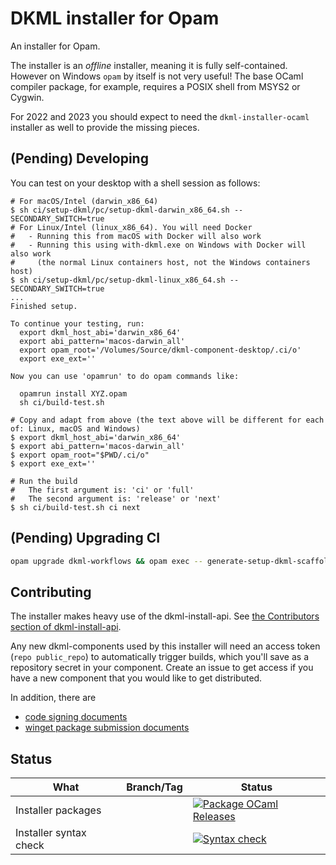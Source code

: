 # DKML installer for Opam

An installer for Opam.

The installer is an _offline_ installer, meaning it is fully self-contained.
However on Windows `opam` by itself is not very useful! The base OCaml compiler
package, for example, requires a POSIX shell from MSYS2 or Cygwin.

For 2022 and 2023 you should expect to need the `dkml-installer-ocaml` installer
as well to provide the missing pieces.

## (Pending) Developing

You can test on your desktop with a shell session as follows:

```console
# For macOS/Intel (darwin_x86_64)
$ sh ci/setup-dkml/pc/setup-dkml-darwin_x86_64.sh --SECONDARY_SWITCH=true
# For Linux/Intel (linux_x86_64). You will need Docker
#   - Running this from macOS with Docker will also work
#   - Running this using with-dkml.exe on Windows with Docker will also work
#     (the normal Linux containers host, not the Windows containers host)
$ sh ci/setup-dkml/pc/setup-dkml-linux_x86_64.sh --SECONDARY_SWITCH=true
...
Finished setup.

To continue your testing, run:
  export dkml_host_abi='darwin_x86_64'
  export abi_pattern='macos-darwin_all'
  export opam_root='/Volumes/Source/dkml-component-desktop/.ci/o'
  export exe_ext=''

Now you can use 'opamrun' to do opam commands like:

  opamrun install XYZ.opam
  sh ci/build-test.sh

# Copy and adapt from above (the text above will be different for each of: Linux, macOS and Windows)
$ export dkml_host_abi='darwin_x86_64'
$ export abi_pattern='macos-darwin_all'
$ export opam_root="$PWD/.ci/o"
$ export exe_ext=''

# Run the build
#   The first argument is: 'ci' or 'full'
#   The second argument is: 'release' or 'next'
$ sh ci/build-test.sh ci next
```

## (Pending) Upgrading CI

```bash
opam upgrade dkml-workflows && opam exec -- generate-setup-dkml-scaffold && dune build '@gen-dkml' --auto-promote
```

## Contributing

The installer makes heavy use of the dkml-install-api.
See [the Contributors section of dkml-install-api](https://github.com/diskuv/dkml-install-api/blob/main/contributors/README.md).

Any new dkml-components used by this installer will need an access token
(`repo public_repo`)
to automatically trigger builds, which you'll save as a repository secret
in your component. Create an issue to get access if you have a new
component that you would like to get distributed.

In addition, there are

* [code signing documents](contributors/BINARY_SIGNING.md)
* [winget package submission documents](installer/winget/README.md)
 
## Status

| What                   | Branch/Tag | Status                                                                                                                                                                                          |
| ---------------------- | ---------- | ----------------------------------------------------------------------------------------------------------------------------------------------------------------------------------------------- |
| Installer packages     |            | [![Package OCaml Releases](https://github.com/diskuv/dkml-installer-opam/actions/workflows/package.yml/badge.svg)](https://github.com/diskuv/dkml-installer-opam/actions/workflows/package.yml) |
| Installer syntax check |            | [![Syntax check](https://github.com/diskuv/dkml-installer-opam/actions/workflows/syntax.yml/badge.svg)](https://github.com/diskuv/dkml-installer-opam/actions/workflows/syntax.yml)             |
